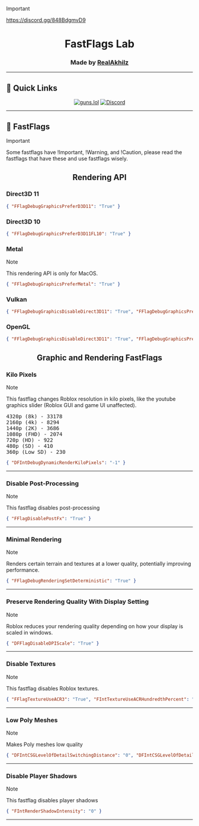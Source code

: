 > [!important]
> https://discord.gg/848BdgmvD9

<h1 align="center">FastFlags Lab</h1>

<h3 align="center"> Made by <a href="https://guns.lol/realakhil">RealAkhilz</a> </h3>

- - -

<h2>🚀 Quick Links </h2>

<div align="center">

[![guns.lol](https://img.shields.io/badge/guns.lol-RealAkhilz-darkblue?style=flat&logo=link&logoColor=white)](https://guns.lol/realakhil)
[![Discord](https://img.shields.io/discord/1380077621974667264?label=Discord&color=5865F2&logo=discord&logoColor=white)](https://discord.gg/848BdgmvD9)

</div>

- - -

<h2>🏴 FastFlags </h2>

> [!Important]
> Some fastflags have !Important, !Warning, and !Caution, please read the fastflags that have these and use fastflags wisely.

<h2 align="center"> Rendering API </h2>

<h3>Direct3D 11</h3>

```json
{ "FFlagDebugGraphicsPreferD3D11": "True" }
```

<h3>Direct3D 10</h3>

```json
{ "FFlagDebugGraphicsPreferD3D11FL10": "True" }
```

<h3>Metal</h3>

> [!note]
> This rendering API is only for MacOS.

```json
{ "FFlagDebugGraphicsPreferMetal": "True" }
```

<h3>Vulkan</h3>

```json
{ "FFlagDebugGraphicsDisableDirect3D11": "True", "FFlagDebugGraphicsPreferVulkan": "True" }
```

<h3>OpenGL</h3>

```json
{ "FFlagDebugGraphicsDisableDirect3D11": "True", "FFlagDebugGraphicsPreferOpenGL": "True" }
```

<h2 align="center">Graphic and Rendering FastFlags</h2>

<h3>Kilo Pixels</h3>

> [!note]
> This fastflag changes Roblox resolution in kilo pixels, like the youtube graphics slider (Roblox GUI and game UI unaffected).

<pre>
4320p (8k) - 33178
2160p (4k) - 8294
1440p (2K) - 3686
1080p (FHD) - 2074
720p (HD) - 922
480p (SD) - 410
360p (Low SD) - 230
</pre>

```json
{ "DFIntDebugDynamicRenderKiloPixels": "-1" }
```

---

<h3>Disable Post-Processing</h3>

> [!note]
> This fastflag disables post-processing

```json
{ "FFlagDisablePostFx": "True" }
```

---

<h3>Minimal Rendering</h3>

> [!note]
> Renders certain terrain and textures at a lower quality, potentially improving performance.

```json
{ "FFlagDebugRenderingSetDeterministic": "True" }
```

---

<h3>Preserve Rendering Quality With Display Setting</h3>

> [!note]
> Roblox reduces your rendering quality depending on how your display is scaled in windows.

```json
{ "DFFlagDisableDPIScale": "True" }
```

---

<h3>Disable Textures</h3>

> [!note]
> This fastflag disables Roblox textures.

```json
{ "FFlagTextureUseACR3": "True", "FIntTextureUseACRHundredthPercent": "10000" }
```

---

<h3>Low Poly Meshes</h3>

> [!note]
> Makes Poly meshes low quality

```json
{ "DFIntCSGLevelOfDetailSwitchingDistance": "0", "DFIntCSGLevelOfDetailSwitchingDistanceL12": "0", "DFIntCSGLevelOfDetailSwitchingDistanceL23": "0", "DFIntCSGLevelOfDetailSwitchingDistanceL34": "0" }
```

---

<h3>Disable Player Shadows</h3>

> [!note]
> This fastflag disables player shadows

```json
{ "FIntRenderShadowIntensity": "0" }
```

---
